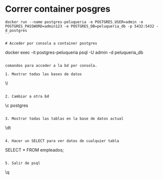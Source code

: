 
# Correr container posgres

```
docker run --name postgres-peluqueria -e POSTGRES_USER=admin -e POSTGRES_PASSWORD=admin123 -e POSTGRES_DB=peluqueria_db -p 5432:5432 -d postgres
``

# Acceder por consola a container postgres 
```
docker exec -it postgres-peluqueria psql -U admin -d peluqueria_db 
```

comandos para acceder a la bd por consola.

1. Mostrar todas las bases de datos
```
\l
```

2. Cambiar a otra bd
```
\c postgres
```

3. Mostrar todas las tablas en la base de datos actual
```
\dt
```

4. Hacer un SELECT para ver datos de cualquier tabla
```
SELECT * FROM empleados;
```

5. Salir de psql
```
\q
```
